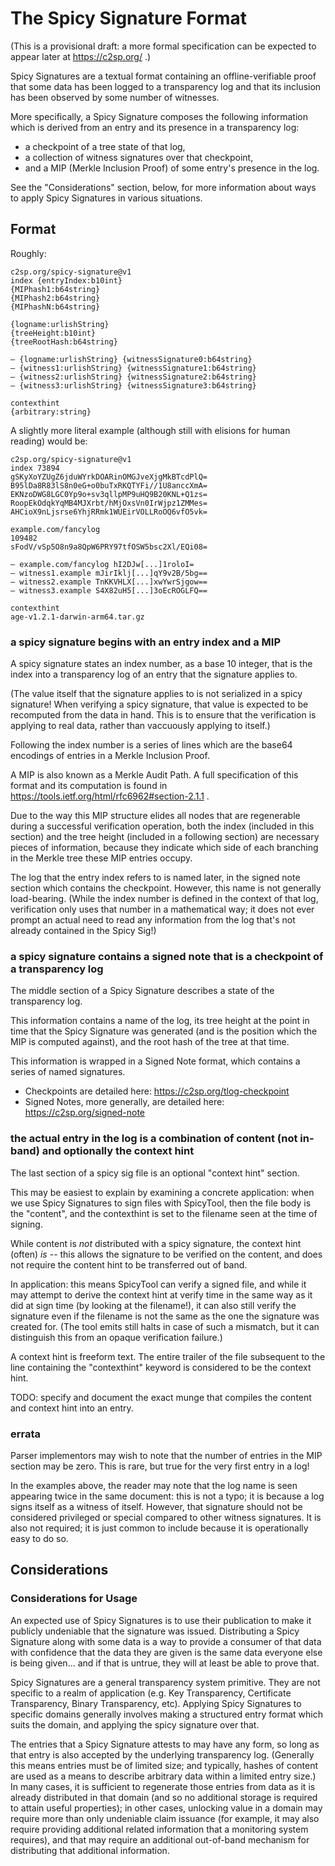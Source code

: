 The Spicy Signature Format
==========================

(This is a provisional draft: a more formal specification can be
expected to appear later at https://c2sp.org/ .)

Spicy Signatures are a textual format containing
an offline-verifiable proof that some data has been logged to a transparency log
and that its inclusion has been observed by some number of witnesses.

More specifically, a Spicy Signature composes the following information
which is derived from an entry and its presence in a transparency log:

- a checkpoint of a tree state of that log,
- a collection of witness signatures over that checkpoint,
- and a MIP (Merkle Inclusion Proof) of some entry's presence in the log.

See the "Considerations" section, below,
for more information about ways to apply Spicy Signatures in various situations.


Format
------

Roughly:

```
c2sp.org/spicy-signature@v1
index {entryIndex:b10int}
{MIPhash1:b64string}
{MIPhash2:b64string}
{MIPhashN:b64string}

{logname:urlishString}
{treeHeight:b10int}
{treeRootHash:b64string}

— {logname:urlishString} {witnessSignature0:b64string}
— {witness1:urlishString} {witnessSignature1:b64string}
— {witness2:urlishString} {witnessSignature2:b64string}
— {witness3:urlishString} {witnessSignature3:b64string}

contexthint
{arbitrary:string}
```

A slightly more literal example (although still with elisions for human reading) would be:

```
c2sp.org/spicy-signature@v1
index 73894
gSKyXoYZUgZ6jduWYrkDOARinOMGJveXjgMkBTcdPlQ=
B95lDa8R83lS8n0eG+o0buTxRKQTYFi//1U8anccXmA=
EKNzoDWG8LGC0Yp9o+sv3qllpMP9uHQ9B20KNL+Q1zs=
RoopEkOdqkYqMB4MJXrbt/hMjOxsVn0IrWjpz1ZMMes=
AHCioX9nLjsrse6YhjRRmk1WUEirVOLLRoOQ6vfO5vk=

example.com/fancylog
109482
sFodV/vSp5O8n9a8QpW6PRY97tfOSW5bsc2Xl/EQi08=

— example.com/fancylog hI2DJw[...]1roloI=
— witness1.example mJirIklj[...]qY9v2B/5bg==
— witness2.example TnKKVHLX[...]xwYwrSjgow==
— witness3.example S4X82uH5[...]3oEcROGLFQ==

contexthint
age-v1.2.1-darwin-arm64.tar.gz
```

### a spicy signature begins with an entry index and a MIP

A spicy signature states an index number, as a base 10 integer, that is the index into a transparency log of an entry that the signature applies to.

(The value itself that the signature applies to is not serialized in a spicy signature!
When verifying a spicy signature, that value is expected to be recomputed from the data in hand.
This is to ensure that the verification is applying to real data, rather than vaccuously applying to itself.)

Following the index number is a series of lines which are the base64 encodings of entries in a Merkle Inclusion Proof.

A MIP is also known as a Merkle Audit Path.
A full specification of this format and its computation is found in https://tools.ietf.org/html/rfc6962#section-2.1.1 .

Due to the way this MIP structure elides all nodes that are regenerable during a successful verification operation,
both the index (included in this section) and the tree height (included in a following section) are necessary pieces of information,
because they indicate which side of each branching in the Merkle tree these MIP entries occupy.

The log that the entry index refers to is named later, in the signed note section which contains the checkpoint.
However, this name is not generally load-bearing.
(While the index number is defined in the context of that log, verification only uses that number in a mathematical way;
it does not ever prompt an actual need to read any information from the log that's not already contained in the Spicy Sig!)

### a spicy signature contains a signed note that is a checkpoint of a transparency log

The middle section of a Spicy Signature describes a state of the transparency log.

This information contains a name of the log,
its tree height at the point in time that the Spicy Signature was generated (and is the position which the MIP is computed against),
and the root hash of the tree at that time.

This information is wrapped in a Signed Note format,
which contains a series of named signatures.

- Checkpoints are detailed here: https://c2sp.org/tlog-checkpoint
- Signed Notes, more generally, are detailed here: https://c2sp.org/signed-note

### the actual entry in the log is a combination of content (not in-band) and optionally the context hint

The last section of a spicy sig file is an optional "context hint" section.

This may be easiest to explain by examining a concrete application:
when we use Spicy Signatures to sign files with SpicyTool,
then the file body is the "content", and the contexthint is set to the filename seen at the time of signing.

While content is *not* distributed with a spicy signature, the context hint (often) *is* --
this allows the signature to be verified on the content, and does not require the content hint to be transferred out of band.

In application: this means SpicyTool can verify a signed file,
and while it may attempt to derive the context hint at verify time in the same way as it did at sign time (by looking at the filename!),
it can also still verify the signature even if the filename is not the same as the one the signature was created for.
(The tool emits still halts in case of such a mismatch, but it can distinguish this from an opaque verification failure.)

A context hint is freeform text.
The entire trailer of the file subsequent to the line containing the "contexthint" keyword is considered to be the context hint.

TODO: specify and document the exact munge that compiles the content and context hint into an entry.

### errata

Parser implementors may wish to note that the number of entries in the MIP section may be zero.
This is rare, but true for the very first entry in a log!

In the examples above, the reader may note that the log name is seen appearing twice in the same document:
this is not a typo;
it is because a log signs itself as a witness of itself.
However, that signature should not be considered privileged or special compared to other witness signatures.
It is also not required; it is just common to include
because it is operationally easy to do so.



Considerations
--------------

### Considerations for Usage

An expected use of Spicy Signatures is to use their publication to
make it publicly undeniable that the signature was issued.
Distributing a Spicy Signature along with some data is a way to
provide a consumer of that data with confidence that the data
they are given is the same data everyone else is being given...
and if that is untrue, they will at least be able to prove that.

Spicy Signatures are a general transparency system primitive.
They are not specific to a realm of application (e.g. Key Transparency, Certificate Transparency, Binary Transparency, etc).
Applying Spicy Signatures to specific domains generally involves
making a structured entry format which suits the domain,
and applying the spicy signature over that.

The entries that a Spicy Signature attests to may have any form,
so long as that entry is also accepted by the underlying transparency log.
(Generally this means entries must be of limited size; and typically,
hashes of content are used as a means to describe arbitrary data within a limited entry size.)
In many cases, it is sufficient to regenerate those entries from
data as it is already distributed in that domain (and so no additional
storage is required to attain useful properties);
in other cases, unlocking value in a domain may require more than
only undeniable claim issuance (for example, it may also require
providing additional related information that a monitoring system requires),
and that may require an additional out-of-band mechanism for distributing
that additional information.

